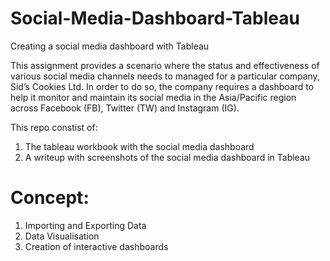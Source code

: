 # Social-Media-Dashboard-Tableau
Creating a social media dashboard with Tableau

This assignment provides a scenario where the status and effectiveness of various social media channels needs to
managed for a particular company, Sid’s Cookies Ltd. In order to do so, the company requires a dashboard to help it
monitor and maintain its social media in the Asia/Pacific region across Facebook (FB), Twitter (TW) and Instagram
(IG).

This repo constist of:
1) The tableau workbook with the social media dashboard
2) A writeup with screenshots of the social media dashboard in Tableau

# Concept:
1) Importing and Exporting Data
2) Data Visualisation
3) Creation of interactive dashboards
